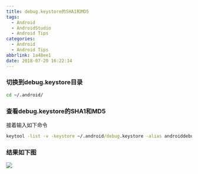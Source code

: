 ```yaml
---
title: debug.keystore的SHA1和MD5
tags:
  - Android
  - AndroidStudio
  - Android Tips
categories:
  - Android
  - Android Tips
abbrlink: 1a48ee1
date: 2018-07-20 16:22:14
---
```


### 切换到debug.keystore目录

```cmd
cd ~/.android/
```
### 查看debug.keystore的SHA1和MD5

接着输入如下命令
```cmd
keytool -list -v -keystore ~/.android/debug.keystore -alias androiddebugkey -storepass android -keypass android
```

### 结果如下图
![](https://ws4.sinaimg.cn/large/006tNbRwly1fx6h7i8nvjj30jy0ff0v8.jpg)

<!--more-->